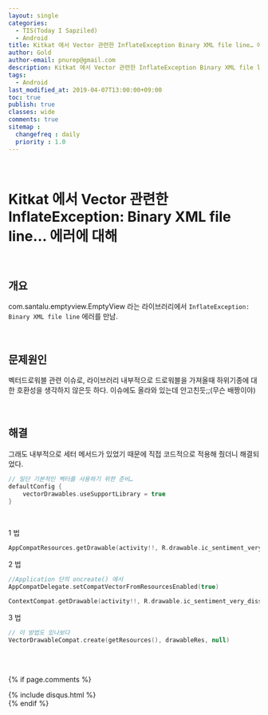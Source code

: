 ```yaml
---
layout: single
categories:
  - TIS(Today I Sapziled)
  - Android
title: Kitkat 에서 Vector 관련한 InflateException Binary XML file line… 에러에 대해
author: Gold
author-email: pnurep@gmail.com
description: Kitkat 에서 Vector 관련한 InflateException Binary XML file line… 에러에 대해 알아봅니다
tags:
  - Android
last_modified_at: 2019-04-07T13:00:00+09:00
toc: true
publish: true
classes: wide
comments: true
sitemap :
  changefreq : daily
  priority : 1.0
---
```


<br>

# Kitkat 에서 Vector 관련한 InflateException: Binary XML file line… 에러에 대해

<br>

## 개요

com.santalu.emptyview.EmptyView 라는 라이브러리에서 ```InflateException: Binary XML file line``` 에러를 만남.

<br>

## 문제원인

벡터드로워블 관련 이슈로, 라이브러리 내부적으로 드로워블을 가져올때 하위기종에 대한 호환성을 생각하지 않은듯 하다. 이슈에도 올라와 있는데 안고친듯;;(무슨 배짱이야)

<br>

## 해결

그래도 내부적으로 세터 메서드가 있었기 때문에 직접 코드적으로 적용해 줬더니 해결되었다.

```groovy
// 일단 기본적인 벡터를 사용하기 위한 준비…
defaultConfig {
    vectorDrawables.useSupportLibrary = true
}
```

<br>


1 법
```kotlin
AppCompatResources.getDrawable(activity!!, R.drawable.ic_sentiment_very_dissatisfied)
```

2 법
```kotlin
//Application 단의 oncreate() 에서
AppCompatDelegate.setCompatVectorFromResourcesEnabled(true)

ContextCompat.getDrawable(activity!!, R.drawable.ic_sentiment_very_dissatisfied)
```

3 법
```kotlin
// 이 방법도 있나보다
VectorDrawableCompat.create(getResources(), drawableRes, null)
```


<br><br>


{% if page.comments %}
<div id="post-disqus" class="container">
{% include disqus.html %}
</div>
{% endif %}


























